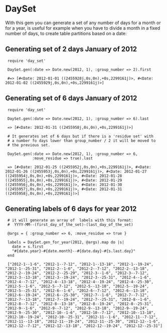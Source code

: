 DaySet
======

With this gem you can generate a set of any number of days for a month
or for a year, is useful for example when you have to divide a month
in a fixed number of days, to create table partitions based on a date:


Generating set of 2 days January of 2012
--------------------------------------

     require 'day_set'
	 
	 DaySet.gen(:date => Date.new(2012, 1), :group_number => 2).first
	 
	 #=> [#<Date: 2012-01-01 ((2455928j,0s,0n),+0s,2299161j)>, #<Date: 2012-01-02 ((2455929j,0s,0n),+0s,2299161j)>]
 
Generating set of 6 days January of 2012
--------------------------------------

     require 'day_set'
	 
	 DaySet.gen(:date => Date.new(2012, 1), :group_number => 6).last
	 
     => [#<Date: 2012-01-31 ((2455958j,0s,0n),+0s,2299161j)>]
     
	 # It generates set of 6 days but if there is a 'residue set' with
     # a number fo days lower than group_number / 2 it will be moved to
	 # the previous set.

     DaySet.gen(:date => Date.new(2012, 1), :group_number => 6, 
                :move_residue => true).last
	 
	 => [#<Date: 2012-01-25 ((2455952j,0s,0n),+0s,2299161j)>, #<Date: 2012-01-26 ((2455953j,0s,0n),+0s,2299161j)>, #<Date: 2012-01-27 ((2455954j,0s,0n),+0s,2299161j)>, #<Date: 2012-01-28 ((2455955j,0s,0n),+0s,2299161j)>, #<Date: 2012-01-29 ((2455956j,0s,0n),+0s,2299161j)>, #<Date: 2012-01-30 ((2455957j,0s,0n),+0s,2299161j)>, #<Date: 2012-01-31 ((2455958j,0s,0n),+0s,2299161j)>]


Generating labels of 6 days for year 2012
--------------------------------------

     # it will generate an array of  labels with this format:
	 #  YYYY-MM--(first_day_of_the_set)-(last_day_of_the_set)

     @args = { :group_number => 6, :move_residue => true }
 
     labels = DaySet.gen_for_year(2012, @args).map do |s|
       date = s.first
       "#{date.year}-#{date.month}--#{date.day}-#{s.last.day}"
     end
	
     ["2012-1--1-6", "2012-1--7-12", "2012-1--13-18", "2012-1--19-24", "2012-1--25-31", "2012-2--1-6", "2012-2--7-12", "2012-2--13-18", "2012-2--19-24", "2012-2--25-29", "2012-3--1-6", "2012-3--7-12", "2012-3--13-18", "2012-3--19-24", "2012-3--25-31", "2012-4--1-6", "2012-4--7-12", "2012-4--13-18", "2012-4--19-24", "2012-4--25-30", "2012-5--1-6", "2012-5--7-12", "2012-5--13-18", "2012-5--19-24", "2012-5--25-31", "2012-6--1-6", "2012-6--7-12", "2012-6--13-18", "2012-6--19-24", "2012-6--25-30", "2012-7--1-6", "2012-7--7-12", "2012-7--13-18", "2012-7--19-24", "2012-7--25-31", "2012-8--1-6", "2012-8--7-12", "2012-8--13-18", "2012-8--19-24", "2012-8--25-31", "2012-9--1-6", "2012-9--7-12", "2012-9--13-18", "2012-9--19-24", "2012-9--25-30", "2012-10--1-6", "2012-10--7-12", "2012-10--13-18", "2012-10--19-24", "2012-10--25-31", "2012-11--1-6", "2012-11--7-12", "2012-11--13-18", "2012-11--19-24", "2012-11--25-30", "2012-12--1-6", "2012-12--7-12", "2012-12--13-18", "2012-12--19-24", "2012-12--25-31"]

